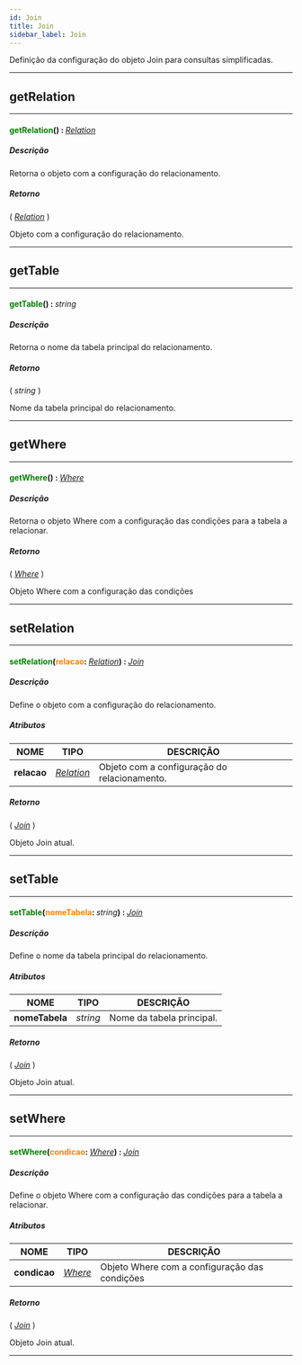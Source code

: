 ```yaml
---
id: Join
title: Join
sidebar_label: Join
---
```


Definição da configuração do objeto Join para consultas simplificadas.

---

## getRelation

---

#### <span style="color: #008000">getRelation</span>() : <span style="font-weight: normal; font-style: italic;">[Relation](../../objects/Relation)</span>
##### Descrição

Retorna o objeto com a configuração do relacionamento.

##### Retorno

( _[Relation](../../objects/Relation)_ )

Objeto com a configuração do relacionamento.

---

## getTable

---

#### <span style="color: #008000">getTable</span>() : <span style="font-weight: normal; font-style: italic;">string</span>
##### Descrição

Retorna o nome da tabela principal do relacionamento.

##### Retorno

( _string_ )

Nome da tabela principal do relacionamento.

---

## getWhere

---

#### <span style="color: #008000">getWhere</span>() : <span style="font-weight: normal; font-style: italic;">[Where](../../objects/Where)</span>
##### Descrição

Retorna o objeto Where com a configuração das condições para a tabela a relacionar.

##### Retorno

( _[Where](../../objects/Where)_ )

Objeto Where com a configuração das condições

---

## setRelation

---

#### <span style="color: #008000">setRelation</span>(<span style="color: #FF8000">relacao</span>: <span style="font-weight: normal; font-style: italic;">[Relation](../../objects/Relation)</span>) : <span style="font-weight: normal; font-style: italic;">[Join](../../objects/Join)</span>
##### Descrição

Define o objeto com a configuração do relacionamento.

##### Atributos

| NOME | TIPO | DESCRIÇÃO |
|---|---|---|
| **relacao** | _[Relation](../../objects/Relation)_ | Objeto com a configuração do relacionamento. |

##### Retorno

( _[Join](../../objects/Join)_ )

Objeto Join atual.

---

## setTable

---

#### <span style="color: #008000">setTable</span>(<span style="color: #FF8000">nomeTabela</span>: <span style="font-weight: normal; font-style: italic;">string</span>) : <span style="font-weight: normal; font-style: italic;">[Join](../../objects/Join)</span>
##### Descrição

Define o nome da tabela principal do relacionamento.

##### Atributos

| NOME | TIPO | DESCRIÇÃO |
|---|---|---|
| **nomeTabela** | _string_ | Nome da tabela principal. |

##### Retorno

( _[Join](../../objects/Join)_ )

Objeto Join atual.

---

## setWhere

---

#### <span style="color: #008000">setWhere</span>(<span style="color: #FF8000">condicao</span>: <span style="font-weight: normal; font-style: italic;">[Where](../../objects/Where)</span>) : <span style="font-weight: normal; font-style: italic;">[Join](../../objects/Join)</span>
##### Descrição

Define o objeto Where com a configuração das condições para a tabela a relacionar.

##### Atributos

| NOME | TIPO | DESCRIÇÃO |
|---|---|---|
| **condicao** | _[Where](../../objects/Where)_ | Objeto Where com a configuração das condições |

##### Retorno

( _[Join](../../objects/Join)_ )

Objeto Join atual.

---

